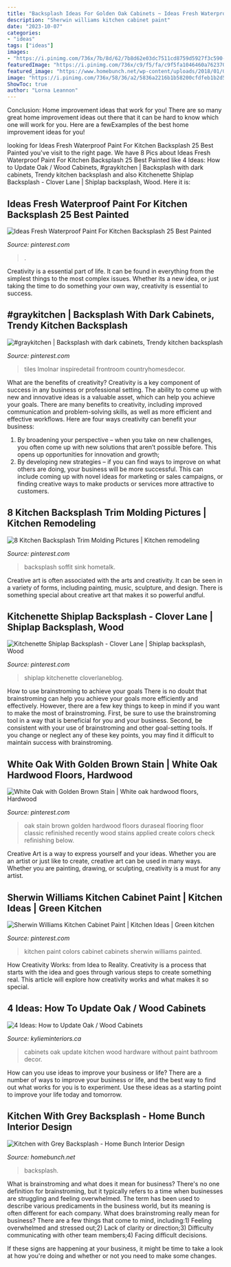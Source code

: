 ```yaml
---
title: "Backsplash Ideas For Golden Oak Cabinets ~ Ideas Fresh Waterproof Paint For Kitchen Backsplash 25 Best Painted"
description: "Sherwin williams kitchen cabinet paint"
date: "2023-10-07"
categories:
- "ideas"
tags: ["ideas"]
images:
- "https://i.pinimg.com/736x/7b/8d/62/7b8d62e03dc7511cd8759d5927f3c590--kitchen-cabinet-paint-cabinet-paint-colors.jpg"
featuredImage: "https://i.pinimg.com/736x/c9/f5/fa/c9f5fa1046460a762370d6aec8880c7e.jpg"
featured_image: "https://www.homebunch.net/wp-content/uploads/2018/01/Grey-backplash-tile-kitchen-with-white-marble-countertop-and-grey-backplash.jpg"
image: "https://i.pinimg.com/736x/58/36/a2/5836a2216b1b58200cfdfeb1b2d5c5ba.jpg"
ShowToc: true
author: "Lorna Leannon"
---
```



Conclusion: Home improvement ideas that work for you!
There are so many great home improvement ideas out there that it can be hard to know which one will work for you. Here are a fewExamples of the best home improvement ideas for you!

	

		
looking for Ideas Fresh Waterproof Paint For Kitchen Backsplash 25 Best Painted you've visit to the right page. We have 8 Pics about Ideas Fresh Waterproof Paint For Kitchen Backsplash 25 Best Painted like 4 Ideas: How to Update Oak / Wood Cabinets, #graykitchen | Backsplash with dark cabinets, Trendy kitchen backsplash and also Kitchenette Shiplap Backsplash - Clover Lane | Shiplap backsplash, Wood. Here it is:
		
    
## Ideas Fresh Waterproof Paint For Kitchen Backsplash 25 Best Painted

<img loading=lazy src="https://i.pinimg.com/736x/9c/8b/21/9c8b21a113771a13084f8d0f33f4761b.jpg" onerror="this.onerror=null;this.src='https://tse2.mm.bing.net/th?id=OIP.fz32JqKKCYZWHIkx_wZwrQHaJ3&amp;pid=15.1';" alt="Ideas Fresh Waterproof Paint For Kitchen Backsplash 25 Best Painted">

_Source: pinterest.com_

>. 

	

Creativity is a essential part of life. It can be found in everything from the simplest things to the most complex issues. Whether its a new idea, or just taking the time to do something your own way, creativity is essential to success.

    
## #graykitchen | Backsplash With Dark Cabinets, Trendy Kitchen Backsplash

<img loading=lazy src="https://i.pinimg.com/736x/58/36/a2/5836a2216b1b58200cfdfeb1b2d5c5ba.jpg" onerror="this.onerror=null;this.src='https://tse4.mm.bing.net/th?id=OIP.oYpqy25a4096S5F6O0dIyAHaJ6&amp;pid=15.1';" alt="#graykitchen | Backsplash with dark cabinets, Trendy kitchen backsplash">

_Source: pinterest.com_

>tiles lmolnar inspiredetail frontroom countryhomesdecor. 

	

What are the benefits of creativity?
Creativity is a key component of success in any business or professional setting. The ability to come up with new and innovative ideas is a valuable asset, which can help you achieve your goals. There are many benefits to creativity, including improved communication and problem-solving skills, as well as more efficient and effective workflows. Here are four ways creativity can benefit your business: 
1) By broadening your perspective – when you take on new challenges, you often come up with new solutions that aren’t possible before. This opens up opportunities for innovation and growth; 
2) By developing new strategies – if you can find ways to improve on what others are doing, your business will be more successful. This can include coming up with novel ideas for marketing or sales campaigns, or finding creative ways to make products or services more attractive to customers.

    
## 8 Kitchen Backsplash Trim Molding Pictures | Kitchen Remodeling

<img loading=lazy src="https://i.pinimg.com/736x/e2/23/69/e22369fb1ba1328a1c3032dd1bb0e311.jpg" onerror="this.onerror=null;this.src='https://tse3.mm.bing.net/th?id=OIP.0kX-mDTXye451Pg_pn_vZwHaJ4&amp;pid=15.1';" alt="8 Kitchen Backsplash Trim Molding Pictures | Kitchen remodeling">

_Source: pinterest.com_

>backsplash soffit sink hometalk. 

	

Creative art is often associated with the arts and creativity. It can be seen in a variety of forms, including painting, music, sculpture, and design. There is something special about creative art that makes it so powerful andful.

    
## Kitchenette Shiplap Backsplash - Clover Lane | Shiplap Backsplash, Wood

<img loading=lazy src="https://i.pinimg.com/736x/40/05/44/400544bc1f63b2a0b25d0ea9351d96ce.jpg" onerror="this.onerror=null;this.src='https://tse3.mm.bing.net/th?id=OIP.RS9vRX_2_weDRarFIyab1wHaJ3&amp;pid=15.1';" alt="Kitchenette Shiplap Backsplash - Clover Lane | Shiplap backsplash, Wood">

_Source: pinterest.com_

>shiplap kitchenette cloverlaneblog. 

	

How to use brainstroming to achieve your goals
There is no doubt that brainstroming can help you achieve your goals more efficiently and effectively. However, there are a few key things to keep in mind if you want to make the most of brainstroming. First, be sure to use the brainstroming tool in a way that is beneficial for you and your business. Second, be consistent with your use of brainstroming and other goal-setting tools. If you change or neglect any of these key points, you may find it difficult to maintain success with brainstroming.

    
## White Oak With Golden Brown Stain | White Oak Hardwood Floors, Hardwood

<img loading=lazy src="https://i.pinimg.com/736x/c9/f5/fa/c9f5fa1046460a762370d6aec8880c7e.jpg" onerror="this.onerror=null;this.src='https://tse3.mm.bing.net/th?id=OIP.Jue7TZMy_c8suyo4851cPwHaJ3&amp;pid=15.1';" alt="White Oak with Golden Brown Stain | White oak hardwood floors, Hardwood">

_Source: pinterest.com_

>oak stain brown golden hardwood floors duraseal flooring floor classic refinished recently wood stains applied create colors check refinishing below. 

	

Creative Art is a way to express yourself and your ideas. Whether you are an artist or just like to create, creative art can be used in many ways. Whether you are painting, drawing, or sculpting, creativity is a must for any artist.

    
## Sherwin Williams Kitchen Cabinet Paint | Kitchen Ideas | Green Kitchen

<img loading=lazy src="https://i.pinimg.com/736x/7b/8d/62/7b8d62e03dc7511cd8759d5927f3c590--kitchen-cabinet-paint-cabinet-paint-colors.jpg" onerror="this.onerror=null;this.src='https://tse3.mm.bing.net/th?id=OIP.x9hOH6lIlqqxTAYRHMB2TQHaLH&amp;pid=15.1';" alt="Sherwin Williams Kitchen Cabinet Paint | Kitchen Ideas | Green kitchen">

_Source: pinterest.com_

>kitchen paint colors cabinet cabinets sherwin williams painted. 

	

How Creativity Works: from Idea to Reality.
Creativity is a process that starts with the idea and goes through various steps to create something real. This article will explore how creativity works and what makes it so special.

    
## 4 Ideas: How To Update Oak / Wood Cabinets

<img loading=lazy src="http://i1.wp.com/www.kylieminteriors.ca/wp-content/uploads/2016/05/Ideas-to-update-oak-kitchen-or-bathroom-cabinets-without-paint.-Including-hardware-and-decor.-Design-by-Julie-Blanner.jpg?fit=683%2C1024" onerror="this.onerror=null;this.src='https://tse1.mm.bing.net/th?id=OIP.Q9PPK2grQ8HTpcfVPbb9DQHaLG&amp;pid=15.1';" alt="4 Ideas: How to Update Oak / Wood Cabinets">

_Source: kylieminteriors.ca_

>cabinets oak update kitchen wood hardware without paint bathroom decor. 

	

How can you use ideas to improve your business or life?
There are a number of ways to improve your business or life, and the best way to find out what works for you is to experiment. Use these ideas as a starting point to improve your life today and tomorrow.

    
## Kitchen With Grey Backsplash - Home Bunch Interior Design

<img loading=lazy src="https://www.homebunch.net/wp-content/uploads/2018/01/Grey-backplash-tile-kitchen-with-white-marble-countertop-and-grey-backplash.jpg" onerror="this.onerror=null;this.src='https://tse2.mm.bing.net/th?id=OIP.LnyZbabsh4pVQE8F_lfh7QHaLB&amp;pid=15.1';" alt="Kitchen with Grey Backsplash - Home Bunch Interior Design">

_Source: homebunch.net_

>backsplash. 

	

What is brainstroming and what does it mean for business?
There's no one definition for brainstroming, but it typically refers to a time when businesses are struggling and feeling overwhelmed. The term has been used to describe various predicaments in the business world, but its meaning is often different for each company. 
What does brainstroming really mean for business? There are a few things that come to mind, including:1) Feeling overwhelmed and stressed out;2) Lack of clarity or direction;3) Difficulty communicating with other team members;4) Facing difficult decisions. 

If these signs are happening at your business, it might be time to take a look at how you're doing and whether or not you need to make some changes.

